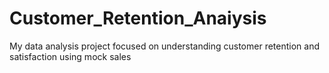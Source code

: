 # Customer_Retention_Anaiysis
My data analysis project focused on understanding customer retention and satisfaction using mock sales
